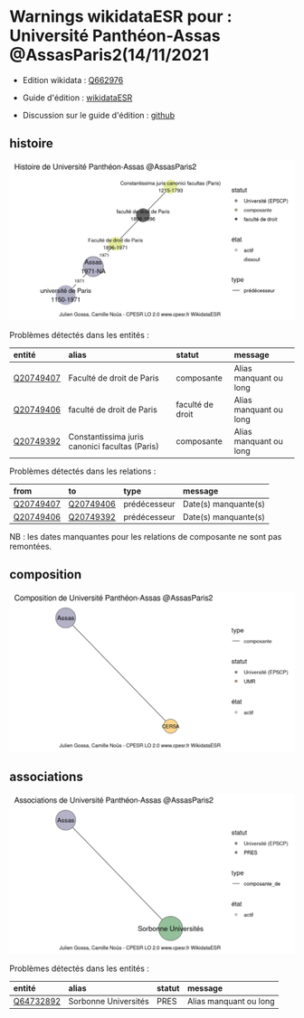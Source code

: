 Warnings wikidataESR pour : Université Panthéon-Assas @AssasParis2(14/11/2021
================

- Edition wikidata : [Q662976](https://www.wikidata.org/wiki/Q662976)
- Guide d'édition : [wikidataESR](https://github.com/cpesr/wikidataESR/)

- Discussion sur le guide d'édition : [github](https://github.com/cpesr/wikidataESR/issues)



## histoire 

![Graphique non généré](Q662976-histoire.png) 

Problèmes détectés dans les entités :

|entité                                               |alias                                          |statut           |message                |
|:----------------------------------------------------|:----------------------------------------------|:----------------|:----------------------|
|[Q20749407](https://www.wikidata.org/wiki/Q20749407) |Faculté de droit de Paris                      |composante       |Alias manquant ou long |
|[Q20749406](https://www.wikidata.org/wiki/Q20749406) |faculté de droit de Paris                      |faculté de droit |Alias manquant ou long |
|[Q20749392](https://www.wikidata.org/wiki/Q20749392) |Constantissima juris canonici facultas (Paris) |composante       |Alias manquant ou long |

Problèmes détectés dans les relations :

|from                                                 |to                                                   |type         |message              |
|:----------------------------------------------------|:----------------------------------------------------|:------------|:--------------------|
|[Q20749407](https://www.wikidata.org/wiki/Q20749407) |[Q20749406](https://www.wikidata.org/wiki/Q20749406) |prédécesseur |Date(s) manquante(s) |
|[Q20749406](https://www.wikidata.org/wiki/Q20749406) |[Q20749392](https://www.wikidata.org/wiki/Q20749392) |prédécesseur |Date(s) manquante(s) |

NB : les dates manquantes pour les relations de composante ne sont pas remontées. 



## composition 

![Graphique non généré](Q662976-composition.png) 

 



## associations 

![Graphique non généré](Q662976-associations.png) 

Problèmes détectés dans les entités :

|entité                                               |alias                |statut |message                |
|:----------------------------------------------------|:--------------------|:------|:----------------------|
|[Q64732892](https://www.wikidata.org/wiki/Q64732892) |Sorbonne Universités |PRES   |Alias manquant ou long |

 

